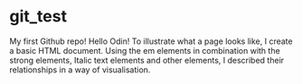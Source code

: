 # git_test
My first Github repo!
Hello Odin!
To illustrate what a page looks like, I create a basic HTML document.
Using the em elements in combination with the strong elements, Italic text elements and other elements, I described their relationships in a way of visualisation. 